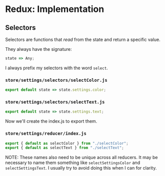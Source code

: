# Redux: Implementation

## Selectors

Selectors are functions that _read_ from the state and return a specific value.

They always have the signature:

```js
state => Any;
```

I always prefix my selectors with the word `select`.

### `store/settings/selectors/selectColor.js`

```js
export default state => state.settings.color;
```

### `store/settings/selectors/selectText.js`

```js
export default state => state.settings.text;
```

Now we'll create the index.js to export them.

### `store/settings/reducer/index.js`

```js
export { default as selectColor } from "./selectColor";
export { default as selectText } from "./selectText";
```

NOTE: These names also need to be unique across all reducers. It may be necessary to name them something like `selectSettingsColor` and `selectSettingsText`. I usually try to avoid doing this when I can for clarity.
